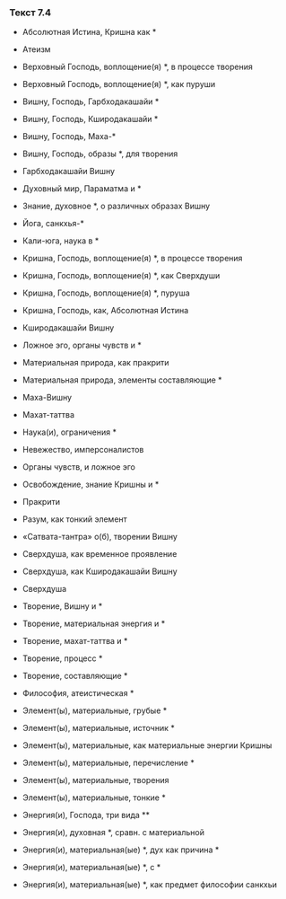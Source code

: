 ### Текст 7.4

- Абсолютная Истина, Кришна как *

- Атеизм

- Верховный Господь, воплощение(я) *, в процессе творения

- Верховный Господь, воплощение(я) *, как пуруши

- Вишну, Господь, Гарбходакашайи *

- Вишну, Господь, Кширодакашайи *

- Вишну, Господь, Маха-*

- Вишну, Господь, образы *, для творения

- Гарбходакашайи Вишну

- Духовный мир, Параматма и *

- Знание, духовное *, о различных образах Вишну

- Йога, санкхья-*

- Кали-юга, наука в *

- Кришна, Господь, воплощение(я) *, в процессе творения

- Кришна, Господь, воплощение(я) *, как Сверхдуши

- Кришна, Господь, воплощение(я) *, пуруша

- Кришна, Господь, как, Абсолютная Истина

- Кширодакашайи Вишну

- Ложное эго, органы чувств и *

- Материальная природа, как пракрити

- Материальная природа, элементы составляющие *

- Маха-Вишну

- Махат-таттва

- Наука(и), ограничения *

- Невежество, имперсоналистов

- Органы чувств, и ложное эго

- Освобождение, знание Кришны и *

- Пракрити

- Разум, как тонкий элемент

- «Сатвата-тантра» о(б), творении Вишну

- Сверхдуша, как временное проявление

- Сверхдуша, как Кширодакашайи Вишну

- Сверхдуша

- Творение, Вишну и *

- Творение, материальная энергия и *

- Творение, махат-таттва и *

- Творение, процесс *

- Творение, составляющие *

- Философия, атеистическая *

- Элемент(ы), материальные, грубые *

- Элемент(ы), материальные, источник *

- Элемент(ы), материальные, как материальные энергии Кришны

- Элемент(ы), материальные, перечисление *

- Элемент(ы), материальные, творения

- Элемент(ы), материальные, тонкие *

- Энергия(и), Господа, три вида **

- Энергия(и), духовная *, сравн. с материальной

- Энергия(и), материальная(ые) *, дух как причина *

- Энергия(и), материальная(ые) *, с *

- Энергия(и), материальная(ые) *, как предмет философии санкхьи
	
